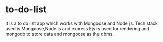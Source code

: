 # to-do-list
It is a to do list app which works with Mongoose and Node js.
Tech stack used is Mongoose,Node js and express
Ejs is used for rendering and mongodb to store data and mongoose as the dbms.

